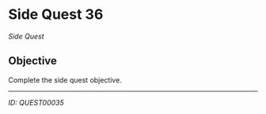 # Side Quest 36

*Side Quest*

## Objective
Complete the side quest objective.

---
*ID: QUEST00035*